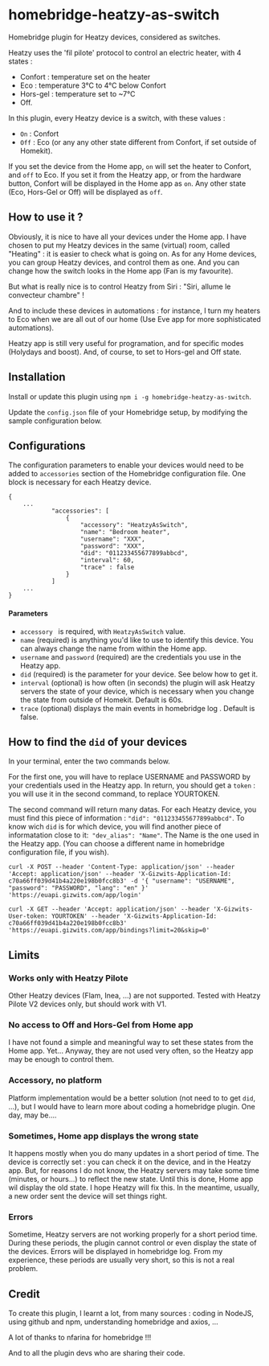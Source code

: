 # homebridge-heatzy-as-switch
 Homebridge plugin for Heatzy devices, considered as switches.
 
Heatzy uses the 'fil pilote' protocol to control an electric heater, with 4 states : 

* Confort  : temperature set on the heater
* Eco : temperature 3°C to 4°C below Confort
* Hors-gel : temperature set to ~7°C
* Off.

In this plugin, every Heatzy device is a switch, with these values : 

* `On` : Confort
* `Off` : Eco (or any any other state different from Confort, if set outside of Homekit).

If you set the device from the Home app, `on` will set the heater to Confort, and `off` to Eco.
If you set it from the Heatzy app, or from the hardware button, Confort will be displayed in the Home app as `on`. Any other state (Eco, Hors-Gel or Off) will be displayed as `off`.
## How to use it ?
Obviously, it is nice to have all your devices under the Home app.
I have chosen to put my Heatzy devices in the same (virtual) room, called "Heating" : it is easier to check what is going on.
As for any Home devices, you can group Heatzy devices, and control them as one. And you can change how the switch looks in the Home app (Fan is my favourite). 

But what is really nice is to control Heatzy from Siri : "Siri, allume le convecteur chambre" !

And to include these devices in automations : for instance, I turn my heaters to Eco when we are all out of our home (Use Eve app for more sophisticated automations).

Heatzy app is still very useful for programation, and for specific modes (Holydays and boost). And, of course, to set to Hors-gel and Off state.
## Installation
Install or update this plugin using `npm i -g homebridge-heatzy-as-switch`.

Update the `config.json` file of your Homebridge setup, by modifying the sample configuration below.


## Configurations
The configuration parameters to enable your devices would need to be added to `accessories` section of the Homebridge configuration file. One block is necessary for each Heatzy device.

```json5
{
    ...
            "accessories": [
                {
                    "accessory": "HeatzyAsSwitch",
                    "name": "Bedroom heater",
                    "username": "XXX",
                    "password": "XXX",
                    "did": "011233455677899abbcd",
                    "interval": 60,
                    "trace" : false
                }
            ]
    ...
}
```
#### Parameters
* `accessory ` is required, with `HeatzyAsSwitch` value.  
* `name` (required) is anything you'd like to use to identify this device. You can always change the name from within the Home app.
* `username` and `password` (required) are the credentials you use in the Heatzy app.
* `did` (required) is the parameter for your device. See below how to get it.
* `interval` (optional) is how often (in seconds) the plugin will ask Heatzy servers the state of your device, which is necessary when you change the state from outside of Homekit. Default is 60s.
* `trace` (optional) displays the main events in homebridge log . Default is false.


## How to find the  `did` of your devices
In your terminal, enter the two commands below.

For the first one, you will have to replace USERNAME and PASSWORD by your credentials used in the Heatzy app.
In return, you should get a `token` : you will use it in the second command, to replace YOURTOKEN.

The second command will return many datas. For each Heatzy device, you must find this piece of information : `"did": "011233455677899abbcd"`. To know wich `did` is for which device, you will find another piece of informatation close to it:` "dev_alias": "Name"`. The Name is the one used in the Heatzy app.
(You can choose a different name in homebridge configuration file, if you wish).


`curl -X POST --header 'Content-Type: application/json' --header 'Accept: application/json' --header 'X-Gizwits-Application-Id: c70a66ff039d41b4a220e198b0fcc8b3' -d '{ "username": "USERNAME", "password": "PASSWORD", "lang": "en" }' 'https://euapi.gizwits.com/app/login'`

`curl -X GET --header 'Accept: application/json' --header 'X-Gizwits-User-token: YOURTOKEN' --header 'X-Gizwits-Application-Id: c70a66ff039d41b4a220e198b0fcc8b3' 'https://euapi.gizwits.com/app/bindings?limit=20&skip=0'`
## Limits
### Works only with Heatzy Pilote
Other Heatzy devices (Flam, Inea, ...) are not supported. Tested with Heatzy Pilote V2 devices only, but should work with V1.
### No access to Off and Hors-Gel from Home app
I have not found a simple and meaningful way to set these states from the Home app. Yet...
Anyway, they are not used very often, so the Heatzy app may be enough to control them.
### Accessory, no platform
Platform implementation would be a better solution (not need to to get `did`, ...), but I would have to learn more about coding a homebridge plugin. One day, may be....
### Sometimes, Home app displays the wrong state
It happens mostly when you do many updates in a short period of time. The device is correctly set : you can check it on the device, and in the Heatzy app. But, for reasons I do not know, the Heatzy servers may take some time (minutes, or hours...) to reflect the new state. Until this is done, Home app wil display the old state. I hope Heatzy will fix this. In the meantime, usually, a new order sent the device will set things right.
### Errors
Sometime, Heatzy servers are not working properly for a short period time. During these periods, the plugin cannot control or even display the state of the devices. Errors will be displayed in homebridge log.
From my experience, these periods are usually very short, so this is not a real problem.

## Credit
To create this plugin, I learnt a lot, from many sources  : coding in NodeJS, using github and npm, understanding homebridge and axios, ...

A lot of thanks to nfarina for homebridge !!!

And to all the plugin devs who are sharing their code.